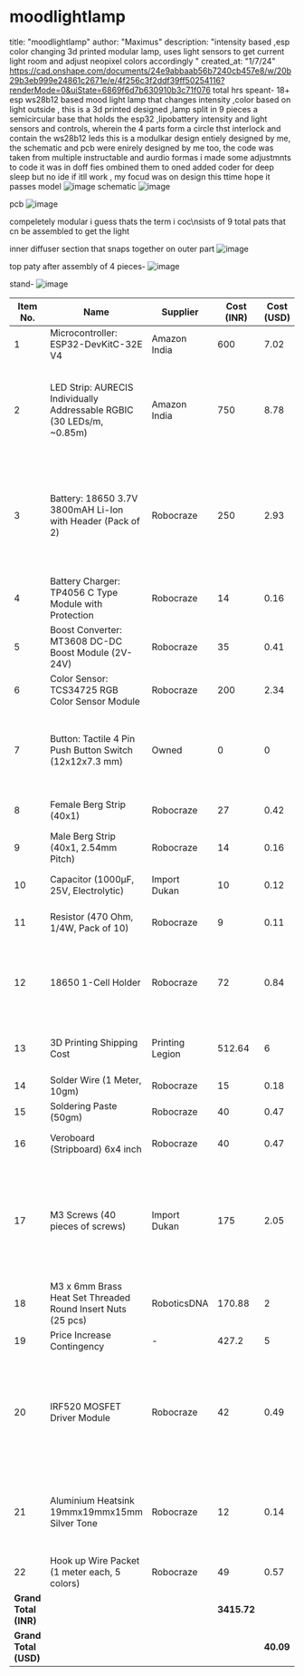 # moodlightlamp
title: "moodlightlamp"
author: "Maximus"
description: "intensity based ,esp color changing 3d printed modular lamp, uses light sensors to get current light room and adjust neopixel colors accordingly "
created_at: "1/7/24"
https://cad.onshape.com/documents/24e9abbaab56b7240cb457e8/w/20b29b3eb999e24861c2671e/e/4f256c3f2ddf39ff50254116?renderMode=0&uiState=6869f6d7b630910b3c71f076
total hrs speant- 18+
esp ws28b12 based mood light lamp that changes intensity ,color based on light outside , this is a 3d printed designed ,lamp split in 9 pieces a semicircular base that holds the esp32 ,lipobattery intensity and light sensors and controls, wherein the 4 parts form a circle thst interlock and contain the ws28b12 leds
this is a modulkar design entiely designed by me, the schematic and pcb were enirely designed by me too, the code was taken from multiple instructable and aurdio formas i made some adjustmnts to code it was in doff fies ombined them to oned added coder for deep sleep but no ide if itll work , my focud was on design this ttime hope it passes
model
![image](https://github.com/user-attachments/assets/bcf766f4-5bee-4ce8-ae39-e35570022209)
schematic
![image](https://github.com/user-attachments/assets/ea8c061c-abf7-4d50-9d21-5f0ccadb76d6)

pcb
![image](https://github.com/user-attachments/assets/0bbb20d9-b39a-4deb-94a4-2a9e96e4c1fc)


compeletely modular i guess thats the term i coc\nsists of 9 total pats that cn be assembled to get the light

inner diffuser section that snaps together on outer part
![image](https://github.com/user-attachments/assets/13bd1f42-7b2b-4f39-a4de-af1be7adfe09)

top paty after assembly of 4 pieces-
![image](https://github.com/user-attachments/assets/ce5ee1df-acca-4042-a582-9d4638dff2ea)

stand-
![image](https://github.com/user-attachments/assets/1e3857ba-2f29-4ce1-a807-43f56f4739c9)

| Item No. | Name | Supplier | Cost (INR) | Cost (USD) | Comment | Link |
|---|---|---|---|---|---|---|
| 1 | Microcontroller: ESP32-DevKitC-32E V4 | Amazon India | 600 | 7.02 | | https://www.amazon.in/ESP32-DevkitC-32E-V4-Latest-ESP32-Development/dp/B0BSSB25MS |
| 2 | LED Strip: AURECIS Individually Addressable RGBIC (30 LEDs/m, ~0.85m) | Amazon India | 750 | 8.78 | Approx. 0.85m length for 27cm diameter circle, approx. 26 LEDs. | https://www.amazon.in/AURECIS-Individually-Addressable-Non-Waterproof-Combinations/dp/B0FC96PCJQ/ |
| 3 | Battery: 18650 3.7V 3800mAH Li-Ion with Header (Pack of 2) | Robocraze | 250 | 2.93 | Reverted to original selection. Two batteries in parallel (1S2P) for 7600mAh total. | https://robocraze.com/products/18650-3-7v-3800mah-li-ion-rechargeable-battery-pack-of-2 |
| 4 | Battery Charger: TP4056 C Type Module with Protection | Robocraze | 14 | 0.16 | | https://robocraze.com/products/tp4056-battery-charger-c-type-module-with-protection-1 |
| 5 | Boost Converter: MT3608 DC-DC Boost Module (2V-24V) | Robocraze | 35 | 0.41 | | https://robocraze.com/products/mt3608-dc-dc-boost-module-2V-24V?_pos=1&_sid=a627efe0c&_ss=r |
| 6 | Color Sensor: TCS34725 RGB Color Sensor Module | Robocraze | 200 | 2.34 | Reverted to original price. | https://robocraze.com/products/tcs34725-rgb-color-sensor?variant=40192938475673 |
| 7 | Button: Tactile 4 Pin Push Button Switch (12x12x7.3 mm) | Owned | 0 | 0 | Owned. Pack of 5, only 1 needed for soft power control. | |
| 8 | Female Berg Strip (40x1) | Robocraze | 27 | 0.42 | 3 | https://www.robocraze.com/products/40x1-female-berg-strip?_pos=1&_psq=berg&_ss=e&_v=1.0 |
| 9 | Male Berg Strip (40x1, 2.54mm Pitch) | Robocraze | 14 | 0.16 | 2 pcs. | https://www.robocraze.com/products/40x1-pin-2-54mm-pitch-male-berg-strip?_pos=3&_psq=berg&_ss=e&_v=1.0 |
| 10 | Capacitor (1000µF, 25V, Electrolytic) | Import Dukan | 10 | 0.12 | | https://www.importdukan.com/1000uf-25v-electrolytic-capacitor-resistors?search=1000uf+capicator&description=true |
| 11 | Resistor (470 Ohm, 1/4W, Pack of 10) | Robocraze | 9 | 0.11 | | https://www.robocraze.com/products/470-ohm-resistor-pack-of-10?_pos=1&_sid=04790dc15&_ss=r |
| 12 | 18650 1-Cell Holder | Robocraze | 72 | 0.84 | For secure mounting of two 18650 batteries (2 pcs). | https://www.robocraze.com/products/18650-1-cell-holder?_pos=4&_psq=holder&_ss=e&_v=1.0 |
| 13 | 3D Printing Shipping Cost | Printing Legion | 512.64 | 6 | shipping from printing Legion. | (Shipping) |
| 14 | Solder Wire (1 Meter, 10gm) | Robocraze | 15 | 0.18 | | https://www.robocraze.com/products/soldering-wire10gm?_pos=2&_psq=solder&_ss=e&_v=1.0 |
| 15 | Soldering Paste (50gm) | Robocraze | 40 | 0.47 | | https://www.robocraze.com/products/soldering-paste-50-gm?_pos=5&_sid=5845158cf&_ss=r |
| 16 | Veroboard (Stripboard) 6x4 inch | Robocraze | 40 | 0.47 | Reverted to original price. | |
| 17 | M3 Screws (40 pieces of screws) | Import Dukan | 175 | 2.05 | cheaper than amazon its like 60-70screws amazo askes 5-8 dollars its 1 | https://www.importdukan.com/m2.5-x-8.5mm-socket-head-cap-allen-screws-pack-10-screws |
| 18 | M3 x 6mm Brass Heat Set Threaded Round Insert Nuts (25 pcs) | RoboticsDNA | 170.88 | 2 | Price includes delivery. | https://roboticsdna.in/product/m3-x-6mm-brass-heat-set-threaded-round-insert-nut-25-pcs/ |
| 19 | Price Increase Contingency | - | 427.2 | 5 | | |
| 20 | IRF520 MOSFET Driver Module | Robocraze | 42 | 0.49 | For "soft power" control of main circuit via ESP32. Heat sink needed for loads > 1A. | https://robocraze.com/products/keyes-mos-driving-module-for-boards-compatible-with-arduino |
| 21 | Aluminium Heatsink 19mmx19mmx15mm Silver Tone | Robocraze | 12 | 0.14 | For MOSFET. Requires heatsink in enclosed space. | https://robocraze.com/products/aluminium-heatsink-19mmx19mmx15mm-silver-tone |
| 22 | Hook up Wire Packet (1 meter each, 5 colors) | Robocraze | 49 | 0.57 | | |
| **Grand Total (INR)** | | | **3415.72** | | | |
| **Grand Total (USD)** | | | | **40.09** | | |
